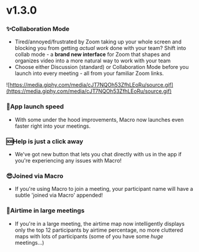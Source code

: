 # v1.3.0

### ✨Collaboration Mode

- Tired/annoyed/frustrated by Zoom taking up your whole screen and blocking you from getting *actual work* done with your team? Shift into collab mode - a **brand new interface** for Zoom that shapes and organizes video into a more natural way to work with your team
- Choose either Discussion (standard) or Collaboration Mode before you launch into every meeting - all from your familiar Zoom links.

![https://media.giphy.com/media/cJT7NQOh53ZfhLEoRu/source.gif](https://media.giphy.com/media/cJT7NQOh53ZfhLEoRu/source.gif)

### 🏁App launch speed

- With some under the hood improvements, Macro now launches even faster right into your meetings.

### 🆘Help is just a click away

- We've got new button that lets you chat directly with us in the app if you're experiencing any issues with Macro!

### 😎Joined via Macro

- If you're using Macro to join a meeting, your participant name will have a subtle 'joined via Macro' appended!

### 💨Airtime in large meetings

- If you're in a large meeting, the airtime map now intelligently displays only the top 12 participants by airtime percentage, no more cluttered maps with lots of participants (some of you have some *huge* meetings...)
